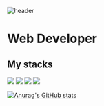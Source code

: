 ![header](https://capsule-render.vercel.app/api?type=waving&color=auto&height=150&section=header&text=hyeongrok%20&fontSize=90)
# Web Developer

## My stacks
<img src="https://img.shields.io/badge/HTML5-orange?style=flat-square&logo=HTML5&logoColor=white"/></a>
<img src="https://img.shields.io/badge/CSS3-blue?style=flat-square&logo=CSS3&logoColor=white"/></a>
<img src="https://img.shields.io/badge/C-blue?style=flat-square&logo=C&logoColor=white"/></a>
<img src="https://img.shields.io/badge/Python-3766AB?style=flat-square&logo=Python&logoColor=white"/></a>

[![Anurag's GitHub stats](https://github-readme-stats.vercel.app/api?username=hyeongrok7874&theme=radical&show_icons=true)](https://github.com/anuraghazra/github-readme-stats)
